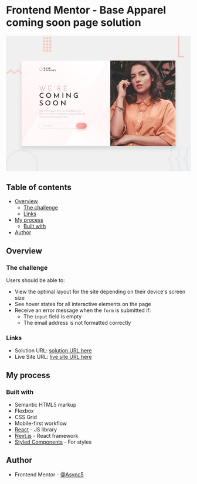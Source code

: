 # Frontend Mentor - Base Apparel coming soon page solution

![Design](./design/desktop-preview.jpg)

## Table of contents

- [Overview](#overview)
  - [The challenge](#the-challenge)
  - [Links](#links)
- [My process](#my-process)
  - [Built with](#built-with)
- [Author](#author)

## Overview

### The challenge

Users should be able to:

- View the optimal layout for the site depending on their device's screen size
- See hover states for all interactive elements on the page
- Receive an error message when the `form` is submitted if:
  - The `input` field is empty
  - The email address is not formatted correctly

### Links

- Solution URL: [solution URL here](https://www.frontendmentor.io/solutions/base-apparel-coming-soon-with-nextjs-styledcomponents-jUj4fwAqP)
- Live Site URL: [live site URL here](https://async-base-apparel-coming-soon.herokuapp.com/)

## My process

### Built with

- Semantic HTML5 markup
- Flexbox
- CSS Grid
- Mobile-first workflow
- [React](https://reactjs.org/) - JS library
- [Next.js](https://nextjs.org/) - React framework
- [Styled Components](https://styled-components.com/) - For styles

## Author

<!-- - Website - [Add your name here](https://www.your-site.com) -->

- Frontend Mentor - [@Async5](https://www.frontendmentor.io/profile/Async5)
